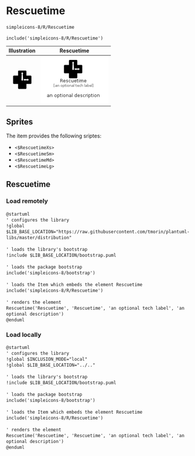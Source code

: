 # Rescuetime


```text
simpleicons-8/R/Rescuetime
```

```text
include('simpleicons-8/R/Rescuetime')
```



| Illustration | Rescuetime |
| :---: | :---: |
| ![illustration for Illustration](../../simpleicons-8/R/Rescuetime.png) | ![illustration for Rescuetime](../../simpleicons-8/R/Rescuetime.Local.png) |



## Sprites
The item provides the following sriptes:

- `<$RescuetimeXs>`
- `<$RescuetimeSm>`
- `<$RescuetimeMd>`
- `<$RescuetimeLg>`





## Rescuetime

### Load remotely
```plantuml
@startuml
' configures the library
!global $LIB_BASE_LOCATION="https://raw.githubusercontent.com/tmorin/plantuml-libs/master/distribution"

' loads the library's bootstrap
!include $LIB_BASE_LOCATION/bootstrap.puml

' loads the package bootstrap
include('simpleicons-8/bootstrap')

' loads the Item which embeds the element Rescuetime
include('simpleicons-8/R/Rescuetime')

' renders the element
Rescuetime('Rescuetime', 'Rescuetime', 'an optional tech label', 'an optional description')
@enduml
```

### Load locally
```plantuml
@startuml
' configures the library
!global $INCLUSION_MODE="local"
!global $LIB_BASE_LOCATION="../.."

' loads the library's bootstrap
!include $LIB_BASE_LOCATION/bootstrap.puml

' loads the package bootstrap
include('simpleicons-8/bootstrap')

' loads the Item which embeds the element Rescuetime
include('simpleicons-8/R/Rescuetime')

' renders the element
Rescuetime('Rescuetime', 'Rescuetime', 'an optional tech label', 'an optional description')
@enduml
```

